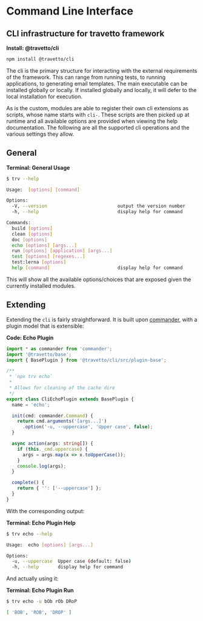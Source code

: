 <!-- This file was generated by the framweork and should not be modified directly -->
<!-- Please modify https://github.com/travetto/travetto/tree/master/module/cli/doc.ts and execute "npm run docs" to rebuild -->
# Command Line Interface
## CLI infrastructure for travetto framework

**Install: @travetto/cli**
```bash
npm install @travetto/cli
```

The cli is the primary structure for interacting with the external requirements of the framework.  This can range from running tests, to running applications, to generating email templates. The main executable can be installed globally or locally.  If installed globally and locally, it will defer to the local installation for execution.

As is the custom, modules are able to register their own cli extensions as scripts, whose name starts with `cli-`.  These scripts are then picked up at runtime and all available options are provided when viewing the help documentation.  The following are all the supported cli operations and the various settings they allow.

## General

**Terminal: General Usage**
```bash
$ trv --help

Usage:  [options] [command]

Options:
  -V, --version                          output the version number
  -h, --help                             display help for command

Commands:
  build [options]
  clean [options]
  doc [options]
  echo [options] [args...]
  run [options] [application] [args...]
  test [options] [regexes...]
  test:lerna [options]
  help [command]                         display help for command
```

This will show all the available options/choices that are exposed given the currently installed modules.

## Extending

Extending the `cli` is fairly straightforward.  It is built upon [commander](https://www.npmjs.com/package/commander), with a plugin model that is extensible:

**Code: Echo Plugin**
```typescript
import * as commander from 'commander';
import '@travetto/base';
import { BasePlugin } from '@travetto/cli/src/plugin-base';

/**
 * `npx trv echo`
 *
 * Allows for cleaning of the cache dire
 */
export class CliEchoPlugin extends BasePlugin {
  name = 'echo';

  init(cmd: commander.Command) {
    return cmd.arguments('[args...]')
      .option('-u, --uppercase', 'Upper case', false);
  }

  async action(args: string[]) {
    if (this._cmd.uppercase) {
      args = args.map(x => x.toUpperCase());
    }
    console.log(args);
  }

  complete() {
    return { '': ['--uppercase'] };
  }
}
```

With the corresponding output:

**Terminal: Echo Plugin Help**
```bash
$ trv echo --help

Usage:  echo [options] [args...]

Options:
  -u, --uppercase  Upper case (default: false)
  -h, --help       display help for command
```

And actually using it:

**Terminal: Echo Plugin Run**
```bash
$ trv echo -u bOb rOb DRoP

[ 'BOB', 'ROB', 'DROP' ]
```
